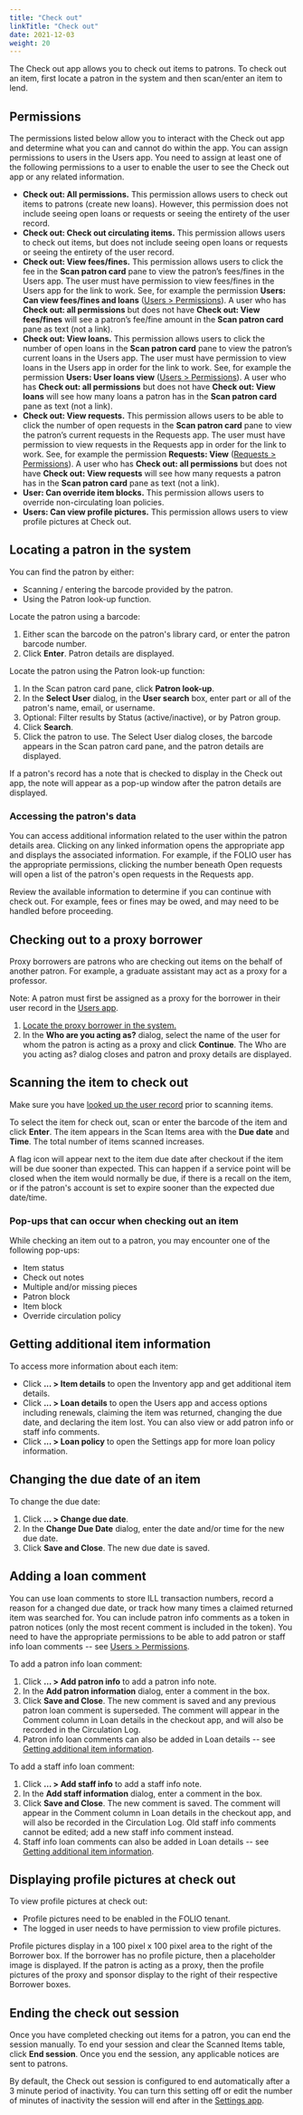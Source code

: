 ```yaml
---
title: "Check out"
linkTitle: "Check out"
date: 2021-12-03
weight: 20
---
```


The Check out app allows you to check out items to patrons. To check out an item, first locate a patron in the system and then scan/enter an item to lend.


## Permissions

The permissions listed below allow you to interact with the Check out app and determine what you can and cannot do within the app. You can assign permissions to users in the Users app. You need to assign at least one of the following permissions to a user to enable the user to see the Check out app or any related information.

* **Check out: All permissions.** This permission allows users to check out items to patrons (create new loans). However, this permission does not include seeing open loans or requests or seeing the entirety of the user record.
* **Check out: Check out circulating items.** This permission allows users to check out items, but does not include seeing open loans or requests or seeing the entirety of the user record.
* **Check out: View fees/fines.** This permission allows users to click the fee in the **Scan patron card** pane to view the patron’s fees/fines in the Users app. The user must have permission to view fees/fines in the Users app for the link to work. See, for example the permission **Users: Can view fees/fines and loans** ([Users \> Permissions](../../../users/#permissions)).
A user who has **Check out: all permissions** but does not have **Check out: View fees/fines** will see a patron’s fee/fine amount in the **Scan patron card** pane as text (not a link).
* **Check out: View loans.** This permission allows users to click the number of open loans in the **Scan patron card** pane to view the patron’s current loans in the Users app. The user must have permission to view loans in the Users app in order for the link to work. See, for example the permission **Users: User loans view** ([Users \> Permissions](../../../users/#permissions)).
A user who has **Check out: all permissions** but does not have **Check out: View loans** will see how many loans a patron has in the **Scan patron card** pane as text (not a link).
* **Check out: View requests.**  This permission allows users to be able to click the number of open requests in the **Scan patron card** pane to view the patron’s current requests in the Requests app. The user must have permission to view requests in the Requests app in order for the link to work. See, for example the permission **Requests: View** ([Requests \> Permissions](../../requests/requests/#permissions)). A user who has **Check out: all permissions** but does not have **Check out: View requests** will see how many requests a patron has in the **Scan patron card** pane as text (not a link).
* **User: Can override item blocks.** This permission allows users to override non-circulating loan policies.
* **Users: Can view profile pictures.** This permission allows users to view profile pictures at Check out.



## Locating a patron in the system

You can find the patron by either:

*   Scanning / entering the barcode provided by the patron.
*   Using the Patron look-up function.

Locate the patron using a barcode:

1. Either scan the barcode on the patron's library card, or enter the patron barcode number.
2. Click **Enter**. Patron details are displayed.

Locate the patron using the Patron look-up function:

1. In the Scan patron card pane, click **Patron look-up**.
2. In the **Select User** dialog, in the **User search** box, enter part or all of the patron's name, email, or username.
3. Optional: Filter results by Status (active/inactive), or by Patron group.
4. Click **Search**.
5. Click the patron to use. The Select User dialog closes, the barcode appears in the Scan patron card pane, and the patron details are displayed.

If a patron's record has a note that is checked to display in the Check out app, the note will appear as a pop-up window after the patron details are displayed.

### Accessing the patron's data

You can access additional information related to the user within the patron details area. Clicking on any linked information opens the appropriate app and displays the associated information. For example, if the FOLIO user has the appropriate permissions, clicking the number beneath Open requests will open a list of the patron's open requests in the Requests app.

Review the available information to determine if you can continue with check out. For example, fees or fines may be owed, and may need to be handled before proceeding.


## Checking out to a proxy borrower

Proxy borrowers are patrons who are checking out items on the behalf of another patron. For example, a graduate assistant may act as a proxy for a professor.

Note: A patron must first be assigned as a proxy for the borrower in their user record in the [Users app](../../../users/#add-a-proxy).

1. [Locate the proxy borrower in the system.](#locating-a-patron-in-the-system)
2. In the **Who are you acting as?** dialog, select the name of the user for whom the patron is acting as a proxy and click **Continue**. The Who are you acting as? dialog closes and patron and proxy details are displayed.

## Scanning the item to check out

Make sure you have [looked up the user record](#locating-a-patron-in-the-system) prior to scanning items.

To select the item for check out, scan or enter the barcode of the item and click **Enter**. The item appears in the Scan Items area with the **Due date** and **Time**. The total number of items scanned increases.

A flag icon will appear next to the item due date after checkout if the item will be due sooner than expected. This can happen if a service point will be closed when the item would normally be due, if there is a recall on the item, or if the patron's account is set to expire sooner than the expected due date/time.

### Pop-ups that can occur when checking out an item

While checking an item out to a patron, you may encounter one of the following pop-ups:

* Item status
* Check out notes
* Multiple and/or missing pieces
* Patron block
* Item block
* Override circulation policy


## Getting additional item information

To access more information about each item:

* Click **... > Item details** to open the Inventory app and get additional item details.
* Click **... > Loan details** to open the Users app and access options including renewals, claiming the item was returned, changing the due date, and declaring the item lost. You can also view or add patron info or staff info comments.
* Click **... > Loan policy** to open the Settings app for more loan policy information.


## Changing the due date of an item

To change the due date:

1. Click **... > Change due date**.
2. In the **Change Due Date** dialog, enter the date and/or time for the new due date.
3. Click **Save and Close**. The new due date is saved.

## Adding a loan comment

You can use loan comments to store ILL transaction numbers, record a reason for a changed due date, or track how many times a claimed returned item was searched for. You can include patron info comments as a token in patron notices (only the most recent comment is included in the token). You need to have the appropriate permissions to be able to add patron or staff info loan comments -- see [Users \> Permissions](../../../users/#permissions).

To add a patron info loan comment:

1.	Click **… > Add patron info** to add a patron info note.
2.	In the **Add patron information** dialog, enter a comment in the box.
3.	Click **Save and Close**. The new comment is saved and any previous patron loan comment is superseded. The comment will appear in the Comment column in Loan details in the checkout app, and will also be recorded in the Circulation Log.
4.	Patron info loan comments can also be added in Loan details -- see [Getting additional item information](#getting-additional-item-information).

To add a staff info loan comment:

1.	Click **… > Add staff info** to add a staff info note.
2.	In the **Add staff information** dialog, enter a comment in the box.
3.	Click **Save and Close**. The new comment is saved. The comment will appear in the Comment column in Loan details in the checkout app, and will also be recorded in the Circulation Log. Old staff info comments cannot be edited; add a new staff info comment instead.
4.	Staff info loan comments can also be added in Loan details -- see [Getting additional item information](#getting-additional-item-information).

## Displaying profile pictures at check out 
To view profile pictures at check out:

* Profile pictures need to be enabled in the FOLIO tenant. 
* The logged in user needs to have permission to view profile pictures.

Profile pictures display in a 100 pixel x 100 pixel area to the right of the Borrower box. If the borrower has no profile picture, then a placeholder image is displayed. If the patron is acting as a proxy, then the profile pictures of the proxy and sponsor display to the right of their respective Borrower boxes.


## Ending the check out session

Once you have completed checking out items for a patron, you can end the session manually. To end your session and clear the Scanned Items table, click **End session**. Once you end the session, any applicable notices are sent to patrons.

By default, the Check out session is configured to end automatically after a 3 minute period of inactivity. You can turn this setting off or edit the number of minutes of inactivity the session will end after in the [Settings app](../../../settings/settings_circulation/settings_circulation/#automatically-end-check-in-and-check-out-session-after-period-of-inactivity).

